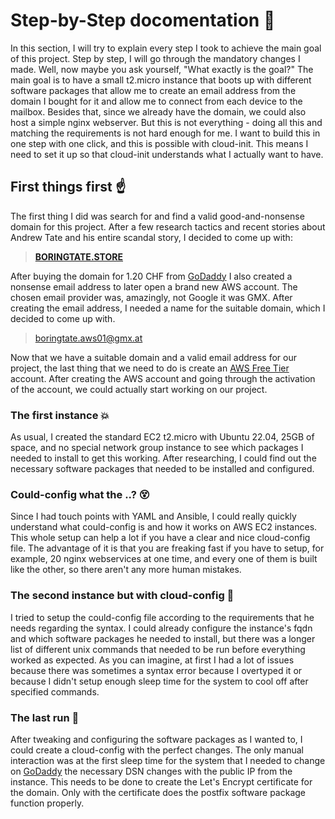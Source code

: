 # Step-by-Step docomentation :notebook:

In this section, I will try to explain every step I took to achieve the main goal of this project. Step by step, I will go through the mandatory changes I made. Well, now maybe you ask yourself, "What exactly is the goal?" The main goal is to have a small t2.micro instance that boots up with different software packages that allow me to create an email address from the domain I bought for it and allow me to connect from each device to the mailbox. Besides that, since we already have the domain, we could also host a simple nginx webserver. But this is not everything - doing all this and matching the requirements is not hard enough for me. I want to build this in one step with one click, and this is possible with cloud-init. This means I need to set it up so that cloud-init understands what I actually want to have.

## First things first :point_up:

The first thing I did was search for and find a valid good-and-nonsense domain for this project. After a few research tactics and recent stories about Andrew Tate and his entire scandal story, I decided to come up with:

>**[BORINGTATE.STORE](https://boringtate.store)**


After buying the domain for 1.20 CHF from [GoDaddy](https://www.godaddy.com/de-ch) I also created a nonsense email address to later open a brand new AWS account. The chosen email provider was, amazingly, not Google it was GMX. After creating the email address, I needed a name for the suitable domain, which I decided to come up with.

>boringtate.aws01@gmx.at

Now that we have a suitable domain and a valid email address for our project, the last thing that we need to do is create an [AWS Free Tier](https://portal.aws.amazon.com/billing/signup#/start/email) account. After creating the AWS account and going through the activation of the account, we could actually start working on our project.


### The first instance :boom:

As usual, I created the standard EC2 t2.micro with Ubuntu 22.04, 25GB of space, and no special network group instance to see which packages I needed to install to get this working. After researching, I could find out the necessary software packages that needed to be installed and configured. 

### Could-config what the ..? :dizzy_face:

Since I had touch points with YAML and Ansible, I could really quickly understand what could-config is and how it works on AWS EC2 instances. This whole setup can help a lot if you have a clear and nice cloud-config file. The advantage of it is that you are freaking fast if you have to setup, for example, 20 nginx webservices at one time, and every one of them is built like the other, so there aren't any more human mistakes.

### The second instance but with cloud-config :poop:

I tried to setup the could-config file according to the requirements that he needs regarding the syntax. I could already configure the instance's fqdn and which software packages he needed to install, but there was a longer list of different unix commands that needed to be run before everything worked as expected. As you can imagine, at first I had a lot of issues because there was sometimes a syntax error because I overtyped it or because I didn't setup enough sleep time for the system to cool off after specified commands. 


### The last run :runner:

After tweaking and configuring the software packages as I wanted to, I could create a cloud-config with the perfect changes. The only manual interaction was at the first sleep time for the system that I needed to change on [GoDaddy](https://www.godaddy.com/de-ch) the necessary DSN changes with the public IP from the instance. This needs to be done to create the Let's Encrypt certificate for the domain. Only with the certificate does the postfix software package function properly.